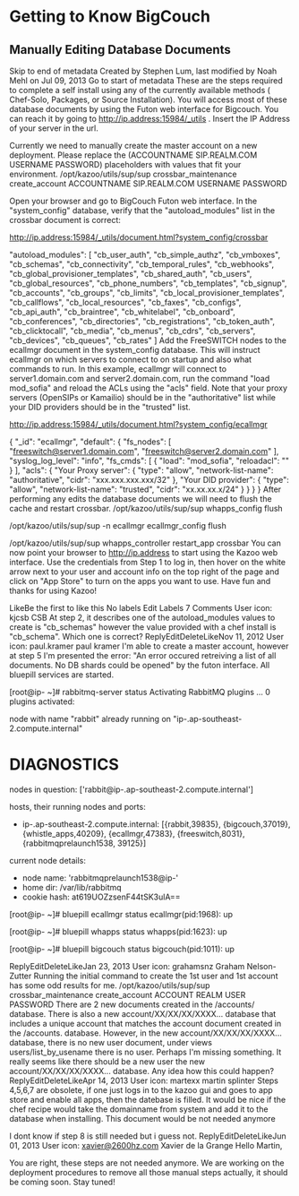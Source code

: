 # Getting to Know BigCouch
## Manually Editing Database Documents



Skip to end of metadata
Created by Stephen Lum, last modified by Noah Mehl on Jul 09, 2013 Go to start of metadata
These are the steps required to complete a self install using any of the currently available methods ( Chef-Solo, Packages, or Source Installation).
You will access most of these database documents by using the Futon web interface for Bigcouch. You can reach it by going to  http://ip.address:15984/_utils . Insert the IP Address of your server in the url.
 
Currently we need to manually create the master account on a new deployment. Please replace the (ACCOUNTNAME SIP.REALM.COM USERNAME PASSWORD) placeholders with values that fit your environment.
/opt/kazoo/utils/sup/sup crossbar_maintenance create_account ACCOUNTNAME SIP.REALM.COM USERNAME PASSWORD


Open your browser and go to BigCouch Futon web interface. In the "system_config" database, verify that the "autoload_modules" list in the crossbar document is correct:
 
http://ip.address:15984/_utils/document.html?system_config/crossbar
 
"autoload_modules": [
    "cb_user_auth",
    "cb_simple_authz",
    "cb_vmboxes",
    "cb_schemas",
    "cb_connectivity",
    "cb_temporal_rules",
    "cb_webhooks",
    "cb_global_provisioner_templates",
    "cb_shared_auth",
    "cb_users",
    "cb_global_resources",
    "cb_phone_numbers",
    "cb_templates",
    "cb_signup",
    "cb_accounts",
    "cb_groups",
    "cb_limits",
    "cb_local_provisioner_templates",
    "cb_callflows",
    "cb_local_resources",
    "cb_faxes",
    "cb_configs",
    "cb_api_auth",
    "cb_braintree",
    "cb_whitelabel",
    "cb_onboard",
    "cb_conferences",
    "cb_directories",
    "cb_registrations",
    "cb_token_auth",
    "cb_clicktocall",
    "cb_media",
    "cb_menus",
    "cb_cdrs",
    "cb_servers",
    "cb_devices",
    "cb_queues",
    "cb_rates"
]
Add the FreeSWITCH nodes to the ecallmgr document in the system_config database. This will instruct ecallmgr on which servers to connect to on startup and also what commands to run. In this example, ecallmgr will connect to server1.domain.com and server2.domain.com, run the command "load mod_sofia" and reload the ACLs using the "acls" field. Note that your proxy servers (OpenSIPs or Kamailio) should be in the "authoritative" list while your DID providers should be in the "trusted" list.
 
http://ip.address:15984/_utils/document.html?system_config/ecallmgr
 
{
    "_id": "ecallmgr",
    "default": {
        "fs_nodes": [
            "freeswitch@server1.domain.com",
            "freeswitch@server2.domain.com"
        ],
        "syslog_log_level": "info",
        "fs_cmds": [
            {
                "load": "mod_sofia",
                "reloadacl": ""
            }
        ],
        "acls": {
            "Your Proxy server": {
                "type": "allow",
                "network-list-name": "authoritative",
                "cidr": "xxx.xxx.xxx.xxx/32"
            },
            "Your DID provider": {
                "type": "allow",
                "network-list-name": "trusted",
                "cidr": "xx.xx.xx.x/24"
            }
        }
    }
}
After performing any edits the database documents we will need to flush the cache and restart crossbar.
/opt/kazoo/utils/sup/sup whapps_config flush
  
/opt/kazoo/utils/sup/sup -n ecallmgr ecallmgr_config flush
 
/opt/kazoo/utils/sup/sup whapps_controller restart_app crossbar
You can now point your browser to  http://ip.address to start using the Kazoo web interface. Use the credentials from Step 1 to log in, then hover on the white arrow next to your user and account info on the top right of the page and click on "App Store" to turn on the apps you want to use. Have fun and thanks for using Kazoo!
 
 
LikeBe the first to like this
No labels Edit Labels
7 Comments
 User icon: kjcsb
CSB
At step 2, it describes one of the autoload_modules values to create is "cb_schemas" however the value provided with a chef install is "cb_schema". Which one is correct?
ReplyEditDeleteLikeNov 11, 2012
 User icon: paul.kramer
paul kramer
I'm able to create a master account, however at step 5 I'm presented the error: "An error occured retreiving a list of all documents. No DB shards could be opened" by the futon interface. All bluepill services are started. 
 
[root@ip-<IP> ~]# rabbitmq-server status
Activating RabbitMQ plugins ...
0 plugins activated:
 
node with name "rabbit" already running on "ip-<IP>.ap-southeast-2.compute.internal"
 
DIAGNOSTICS
===========
 
nodes in question: ['rabbit@ip-<IP>.ap-southeast-2.compute.internal']
 
hosts, their running nodes and ports:
- ip-<IP>.ap-southeast-2.compute.internal: [{rabbit,39835},
                                                   {bigcouch,37019},
                                                   {whistle_apps,40209},
                                                   {ecallmgr,47383},
                                                   {freeswitch,8031},
                                                   {rabbitmqprelaunch1538,
                                                    39125}]
 
current node details:
- node name: 'rabbitmqprelaunch1538@ip-<IP>'
- home dir: /var/lib/rabbitmq
- cookie hash: at619UOZzsenF44tSK3ulA==
 
[root@ip-<IP> ~]# bluepill ecallmgr status
ecallmgr(pid:1968): up
 
[root@ip-<IP> ~]# bluepill whapps status
whapps(pid:1623): up
 
[root@ip-<IP> ~]# bluepill bigcouch status
bigcouch(pid:1011): up
 
 
ReplyEditDeleteLikeJan 23, 2013
 User icon: grahamsnz
Graham Nelson-Zutter
Running the initial command to create the 1st user and 1st account has some odd results for me.
/opt/kazoo/utils/sup/sup crossbar_maintenance create_account ACCOUNT REALM USER PASSWORD
There are 2 new documents created in the /accounts/ database. There is also a new account/XX/XX/XX/XXXX... database that includes a unique account that matches the account document created in the /accounts. database. However, in the new account/XX/XX/XX/XXXX... database, there is no new user document, under views users/list_by_usename there is no user.
Perhaps I'm missing something. It really seems like there should be a new user the new account/XX/XX/XX/XXXX... database.
Any idea how this could happen? 
ReplyEditDeleteLikeApr 14, 2013
 User icon: martexx
martin splinter
Steps 4,5,6,7 are obsolete, if one just logs in to the kazoo gui and goes to app store and enable all apps, then the datebase is filled.
It would be nice if the chef recipe would take the domainname from system and add it to the database when installing. This document would be not needed anymore
 
I dont know if step 8 is still needed but i guess not.
ReplyEditDeleteLikeJun 01, 2013
 User icon: xavier@2600hz.com
Xavier de la Grange
Hello Martin,
 
You are right, these steps are not needed anymore. We are working on the deployment procedures to remove all those manual steps actually, it should be coming soon. Stay tuned!

